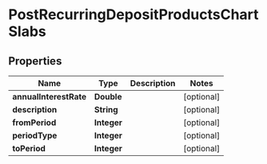 

# PostRecurringDepositProductsChartSlabs


## Properties

| Name | Type | Description | Notes |
|------------ | ------------- | ------------- | -------------|
|**annualInterestRate** | **Double** |  |  [optional] |
|**description** | **String** |  |  [optional] |
|**fromPeriod** | **Integer** |  |  [optional] |
|**periodType** | **Integer** |  |  [optional] |
|**toPeriod** | **Integer** |  |  [optional] |



